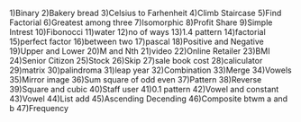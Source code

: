 1)Binary
2)Bakery bread
3)Celsius to Farhenheit
4)Climb Staircase
5)Find Factorial
6)Greatest among three
7)Isomorphic
8)Profit Share
9)Simple Intrest
10)Fibonocci
11)water
12)no of ways
13)1.4 pattern
14)factorial
15)perfect factor
16)between two
17)pascal
18)Positive and Negative
19)Upper and Lower
20)M and Nth
21)video
22)Online Retailer
23)BMI
24)Senior Citizon
25)Stock
26)Skip
27)sale book cost
28)caliculator
29)matrix
30)palindroma
31)leap year
32)Combination
33)Merge
34)Vowels
35)Mirror image
36)Sum square of odd even
37)Pattern
38)Reverse
39)Square and cubic
40)Staff user
41)0.1 pattern
42)Vowel and constant
43)Vowel
44)List add
45)Ascending Decending
46)Composite btwm a and b
47)Frequency

